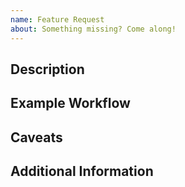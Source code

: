 ```yaml
---
name: Feature Request
about: Something missing? Come along!
---
```


<!--
  Thank you for proposing a new feature! To streamline our all efforts, please
  first read this short paragraph. If you can check all the boxes below, go for
  it and propose the feature!

  - [ ] Zettlr does not possess something similar (in which case it
        would be an enhancement, NOT a feature!)
  - [ ] I have searched the documentation to make sure I did not overlook it.
  - [ ] Zettlr's current features cannot be used to approximate this behaviour.
  - [ ] I have searched all issues (open and closed) to see if someone else
        wants something similar to which I could propose modifications.
  - [ ] I will prepend "[FEATURE]" to my issue title.
-->

## Description
<!-- First, please describe your feature in one or two short sentences. -->

## Example Workflow
<!-- Then, please tell us how this should work. Try to think of as many edge-cases as possible! -->
<!-- P.S.: You can also propose multiple workflows. This will make it easier to implement. -->

## Caveats
<!-- Now, are there any caveats, such as other features that would be affected? -->

## Additional Information
<!-- Anything else you'd like to add? The more info, the merrier! -->
